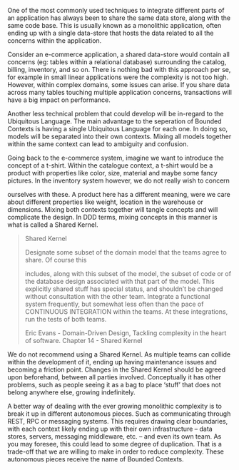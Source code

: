 One of the most commonly used techniques to integrate different parts of an application has always been to share the same data store, along with the same code base. This is usually known as a monolithic application, often ending up with a single data-store that hosts the data related to all the concerns within the application.

Consider an e-commerce application, a shared data-store would contain all concerns \(eg: tables within a relational database\) surrounding the catalog, billing, inventory, and so on. There is nothing bad with this approach per se, for example in small linear applications were the complexity is not too high. However, within complex domains, some issues can arise. If you share data across many tables touching multiple application concerns, transactions will have a big impact on performance.

Another less technical problem that could develop will be in-regard to the Ubiquitous Language. The main advantage to the seperation of Bounded Contexts is having a single Ubiquitous Language for each one. In doing so, models will be separated into their own contexts. Mixing all models together within the same context can lead to ambiguity and confusion.

Going back to the e-commerce system, imagine we want to introduce the concept of a t-shirt. Within the catalogue context, a t-shirt would be a product with properties like color, size, material and maybe some fancy pictures. In the inventory system however, we do not really wish to concern



ourselves with these. A product here has a different meaning, were we care about different properties like weight, location in the warehouse or dimensions. Mixing both contexts together will tangle concepts and will complicate the design. In DDD terms, mixing concepts in this manner is what is called a Shared Kernel.



> Shared Kernel
>
> Designate some subset of the domain model that the teams agree to share. Of course this
>
> includes, along with this subset of the model, the subset of code or of the database design associated with that part of the model. This explicitly shared stuff has special status, and shouldn’t be changed without consultation with the other team. Integrate a functional system frequently, but somewhat less often than the pace of CONTINUOUS INTEGRATION within the teams. At these integrations, run the tests of both teams.
>
> Eric Evans - Domain-Driven Design, Tackling complexity in the heart of software. Chapter 14 - Shared Kernel



We do not recommend using a Shared Kernel. As multiple teams can collide within the development of it, ending up having maintenance issues and becoming a friction point. Changes in the Shared Kernel should be agreed upon beforehand, between all parties involved. Conceptually it has other problems, such as people seeing it as a bag to place ‘stuff’ that does not belong anywhere else, growing indefinitely.

A better way of dealing with the ever growing monolithic complexity is to break it up in different autonomous pieces. Such as communicating through REST, RPC or messaging systems. This requires drawing clear boundaries, with each context likely ending up with their own infrastructure – data stores, servers, messaging middleware, etc. – and even its own team. As you may foresee, this could lead to some degree of duplication. That is a trade-off that we are willing to make in order to reduce complexity. These autonomous pieces receive the name of Bounded Contexts.





